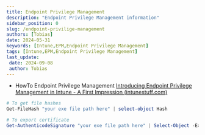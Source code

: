 ```yaml
---
title: Endpoint Privilege Management
description: "Endpoint Privilege Management information"
sidebar_position: 0
slug: /endpoint-privilige-management
authors: [Tobias]
date: 2024-05-31
keywords: [Intune,EPM,Endpoint Privilege Management]
tags: [Intune,EPM,Endpoint Privilege Management]
last_update: 
 date: 2024-09-08
 author: Tobias
---
```



- HowTo Endpoint Privilege Management
[Introducing Endpoint Privilege Management in Intune - A First Impression (intunestuff.com)](https://intunestuff.com/2024/04/04/endpoint-privilege-management-in-intune/)

```powershell
# To get file hashes
Get-FileHash "your exe file path here" | select-object Hash

# To export certificate
Get-AuthenticodeSignature "your exe file path here" | Select-Object -ExpandProperty SignerCertificate | Export-Certificate -Type CERT -FilePath "c:\temp\YourExeFileCert.cer"
```

